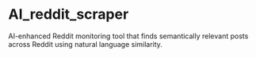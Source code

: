 # AI_reddit_scraper
AI-enhanced Reddit monitoring tool that finds semantically relevant posts across Reddit using natural language similarity.
